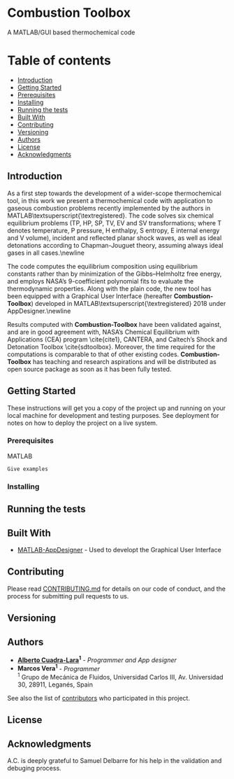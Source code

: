 # Combustion Toolbox
A MATLAB/GUI based thermochemical code

Table of contents
=================

<!--ts-->
   * [Introduction](#Introduction)
   * [Getting Started](#Getting-Started)
   * [Prerequisites](#Prerequisites)
   * [Installing](#Installing)
   * [Running the tests](#Running-the-tests)
   * [Built With](#Built-With)
   * [Contributing](#Contributing)
   * [Versioning](#Versioning)
   * [Authors](#Authors)
   * [License](#License)
   * [Acknowledgments](#Acknowledgments)
   
<!--te-->

## Introduction
As a first step towards the development of a wider-scope thermochemical tool, in this work we present a thermochemical code with application to gaseous combustion problems recently implemented by the authors in MATLAB\textsuperscript{\textregistered}. The code solves six chemical equilibrium problems (TP, HP, SP, TV, EV and SV transformations; where T denotes temperature, P pressure, H enthalpy, S entropy, E internal energy and V volume), incident and reflected planar shock waves, as well as ideal detonations according to Chapman-Jouguet theory, assuming always ideal gases in all cases.\newline

The code computes the equilibrium composition using equilibrium constants rather than by minimization of the Gibbs–Helmholtz free energy, and employs NASA’s 9-coefficient polynomial fits to evaluate the thermodynamic properties. Along with the plain code, the new tool has been equipped with a Graphical User Interface (hereafter **Combustion-Toolbox**) developed in MATLAB\textsuperscript{\textregistered} 2018 under AppDesigner.\newline

Results computed with **Combustion-Toolbox** have been validated against, and are in good agreement with, NASA’s Chemical Equilibrium with Applications (CEA) program \cite{cite1}, CANTERA, and Caltech’s Shock and Detonation Toolbox \cite{sdtoolbox}. Moreover, the time required for the computations is comparable to that of other existing codes. **Combustion-Toolbox** has teaching and research aspirations and will be distributed as open source package as soon as it has been fully tested.

## Getting Started

These instructions will get you a copy of the project up and running on your local machine for development and testing purposes. See deployment for notes on how to deploy the project on a live system.

### Prerequisites

MATLAB

```
Give examples
```

### Installing



## Running the tests


## Built With

* [MATLAB-AppDesigner](https://www.mathworks.com/products/matlab/app-designer.html) - Used to developt the Graphical User Interface

## Contributing

Please read [CONTRIBUTING.md](https://gist.github.com/PurpleBooth/b24679402957c63ec426) for details on our code of conduct, and the process for submitting pull requests to us.

## Versioning



## Authors

* **[Alberto Cuadra-Lara](https://github.com/AlbertoCuadra)<sup>1</sup>** - *Programmer and App designer*
* **Marcos Vera<sup>1</sup>** - *Programmer*  
<sup>1</sup>  Grupo de Mecánica de Fluidos, Universidad Carlos III, Av. Universidad 30, 28911, Leganés, Spain

See also the list of [contributors](https://github.com/AlbertoCuadra/combustion_toolbox/blob/master/CONTRIBUTORS.md) who participated in this project.

## License


## Acknowledgments

A.C. is deeply grateful to Samuel Delbarre for his help in the validation and debuging process.
